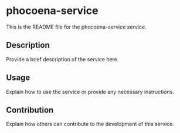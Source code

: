 # phocoena-service

This is the README file for the phocoena-service service.

## Description

Provide a brief description of the service here.

## Usage

Explain how to use the service or provide any necessary instructions.

## Contribution

Explain how others can contribute to the development of this service.